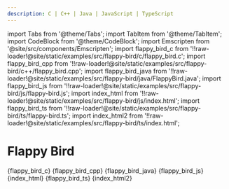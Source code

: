 ```yaml
---
description: C | C++ | Java | JavaScript | TypeScript
---
```


import Tabs from '@theme/Tabs';
import TabItem from '@theme/TabItem';
import CodeBlock from '@theme/CodeBlock';
import Emscripten from '@site/src/components/Emscripten';
import flappy_bird_c from '!!raw-loader!@site/static/examples/src/flappy-bird/c/flappy_bird.c';
import flappy_bird_cpp from '!!raw-loader!@site/static/examples/src/flappy-bird/c++/flappy_bird.cpp';
import flappy_bird_java from '!!raw-loader!@site/static/examples/src/flappy-bird/java/FlappyBird.java';
import flappy_bird_js from '!!raw-loader!@site/static/examples/src/flappy-bird/js/flappy-bird.js';
import index_html from '!!raw-loader!@site/static/examples/src/flappy-bird/js/index.html';
import flappy_bird_ts from '!!raw-loader!@site/static/examples/src/flappy-bird/ts/flappy-bird.ts';
import index_html2 from '!!raw-loader!@site/static/examples/src/flappy-bird/ts/index.html';

# Flappy Bird

<Emscripten src="/examples/flappy-bird.html" />

<Tabs groupId="lang">
<TabItem value="c" label="C">
<CodeBlock language="c" title="flappy_bird.c">{flappy_bird_c}</CodeBlock>
</TabItem>
<TabItem value="cpp" label="C++">
<CodeBlock language="cpp" title="flappy_bird.cpp">{flappy_bird_cpp}</CodeBlock>
</TabItem>
<TabItem value="java" label="Java">
<CodeBlock language="java" title="FlappyBird.java">{flappy_bird_java}</CodeBlock>
</TabItem>
<TabItem value="js" label="JavaScript">
<CodeBlock language="js" title="flappy-bird.js">{flappy_bird_js}</CodeBlock>
<CodeBlock language="html" title="index.html">{index_html}</CodeBlock>
</TabItem>
<TabItem value="ts" label="TypeScript">
<CodeBlock language="ts" title="flappy-bird.ts">{flappy_bird_ts}</CodeBlock>
<CodeBlock language="html" title="index.html">{index_html2}</CodeBlock>
</TabItem>
</Tabs>
